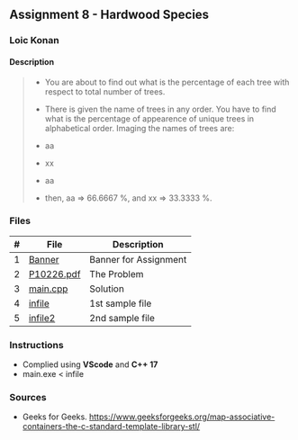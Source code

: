 ## Assignment 8 - Hardwood Species

### Loic Konan

#### Description

> - You are about to find out what is the percentage of each tree with respect to total number of trees.
> - There is given the name of trees in any order. You have to find what is the percentage of appearence of unique trees in alphabetical order. Imaging the names of trees are:
>
> - aa
> - xx
> - aa
> - then, aa => 66.6667 %, and xx => 33.3333 %.

### Files

|   #   | File                     | Description           |
| :---: | ------------------------ | --------------------- |
|   1   | [Banner](Banner)         | Banner for Assignment |
|   2   | [P10226.pdf](P10226.pdf) | The Problem           |
|   3   | [main.cpp](main.cpp)     | Solution              |
|   4   | [infile](infile)         | 1st sample file       |
|   5   | [infile2](infile2)       | 2nd sample file       |

### Instructions

- Complied using **VScode** and **C++ 17**
- main.exe < infile

### Sources

- Geeks for Geeks. <https://www.geeksforgeeks.org/map-associative-containers-the-c-standard-template-library-stl/>

